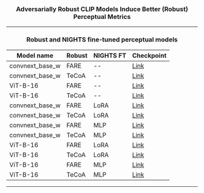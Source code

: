 <div align="center">

<h3>Adversarially Robust CLIP Models Induce Better (Robust) Perceptual Metrics</h3>
</div>

---------------------------------
<div align="center">
<h3> Robust and NIGHTS fine-tuned perceptual models</h3>
</div>

<div align="center">
	
| Model name              | Robust     | NIGHTS FT |    Checkpoint                             |
|-------------------------|------------|-------------|-------------|
| convnext_base_w | FARE  | --  |[Link](https://nc.mlcloud.uni-tuebingen.de/index.php/s/GCPXBDEE5PoCngy)     |
| convnext_base_w | TeCoA  | -- | [Link](https://nc.mlcloud.uni-tuebingen.de/index.php/s/zHKCC9aS7rf4qCt)     |
| ViT-B-16 | FARE  | -- | [Link](https://nc.mlcloud.uni-tuebingen.de/index.php/s/fg7JHQzASiNnxCg)     |
| ViT-B-16 | TeCoA  | -- | [Link](https://nc.mlcloud.uni-tuebingen.de/index.php/s/ZBkmbMrAwgfeeSa)     |
| convnext_base_w | FARE | LoRA  | [Link](https://nc.mlcloud.uni-tuebingen.de/index.php/s/zSFgoAngcm47FZm)     |
| convnext_base_w | TeCoA | LoRA  | [Link](https://nc.mlcloud.uni-tuebingen.de/index.php/s/zSFgoAngcm47FZm)     |
| convnext_base_w | FARE | MLP  | [Link](https://nc.mlcloud.uni-tuebingen.de/index.php/s/Fb73e3i2PmWfwpN)     |
| convnext_base_w | TeCoA | MLP  | [Link](https://nc.mlcloud.uni-tuebingen.de/index.php/s/2beeHj3DZNDbswZ)     |
| ViT-B-16 | FARE | LoRA  | [Link](https://nc.mlcloud.uni-tuebingen.de/index.php/s/zSFgoAngcm47FZm)     |
| ViT-B-16 | TeCoA | LoRA  | [Link](https://nc.mlcloud.uni-tuebingen.de/index.php/s/zSFgoAngcm47FZm)     |
| ViT-B-16 | FARE | MLP  | [Link](https://nc.mlcloud.uni-tuebingen.de/index.php/s/yYSM3pd7acJGZRq)     |
| ViT-B-16 | TeCoA | MLP  | [Link](https://nc.mlcloud.uni-tuebingen.de/index.php/s/BLL8c8DbBxX8RsB)     |
-------------------------------------------------------------------------------------------------
</div>
